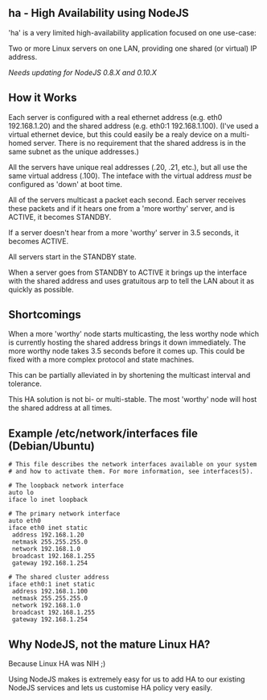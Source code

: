 ha - High Availability using NodeJS
-----------------------------------

'ha' is a very limited high-availability application focused on one use-case:

Two or more Linux servers on one LAN, providing one shared (or virtual) IP address.

*Needs updating for NodeJS 0.8.X and 0.10.X*


How it Works
------------

Each server is configured with a real ethernet address (e.g. eth0 192.168.1.20) and 
the shared address (e.g. eth0:1 192.168.1.100).  (I've used a virtual ethernet 
device, but this could easily be a realy device on a multi-homed server.  There is 
no requirement that the shared address is in the same subnet as the unique 
addresses.)

All the servers have unique real addresses (.20, .21, etc.), but all use the same 
virtual address (.100).  The inteface with the virtual address *must* be configured
as 'down' at boot time.

All of the servers multicast a packet each second.  Each server receives these 
packets and if it hears one from a 'more worthy' server, and is ACTIVE, it becomes 
STANDBY.

If a server doesn't hear from a more 'worthy' server in 3.5 seconds, it becomes 
ACTIVE.

All servers start in the STANDBY state.

When a server goes from STANDBY to ACTIVE it brings up the interface with the shared
address and uses gratuitous arp to tell the LAN about it as quickly as possible.


Shortcomings
------------

When a more 'worthy' node starts multicasting, the less worthy node which is 
currently hosting the shared address brings it down immediately.  The more worthy
node takes 3.5 seconds before it comes up.  This could be fixed with a more complex 
protocol and state machines.

This can be partially alleviated in by shortening the multicast interval and 
tolerance.

This HA solution is not bi- or multi-stable.  The most 'worthy' node will host the
shared address at all times.


Example /etc/network/interfaces file (Debian/Ubuntu)
----------------------------------------------------

```
# This file describes the network interfaces available on your system
# and how to activate them. For more information, see interfaces(5).

# The loopback network interface
auto lo
iface lo inet loopback

# The primary network interface
auto eth0
iface eth0 inet static
 address 192.168.1.20
 netmask 255.255.255.0
 network 192.168.1.0
 broadcast 192.168.1.255
 gateway 192.168.1.254

# The shared cluster address
iface eth0:1 inet static
 address 192.168.1.100
 netmask 255.255.255.0
 network 192.168.1.0
 broadcast 192.168.1.255
 gateway 192.168.1.254
```


Why NodeJS, not the mature Linux HA?
------------------------------------

Because Linux HA was NIH ;)

Using NodeJS makes is extremely easy for us to add HA to our existing NodeJS 
services and lets us customise HA policy very easily.


